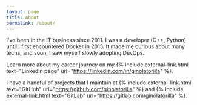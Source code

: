 ```yaml
---
layout: page
title: About
permalink: /about/
---
```


I've been in the IT business since 2011. I was a developer (C++, Python) until I first encountered Docker in 2015.
It made me curious about many techs, and soon, I saw myself slowly adopting DevOps.

Learn more about my career journey on my {% include external-link.html text="LinkedIn page" url="https://linkedin.com/in/ginolatorilla" %}.

I have a handful of projects that I maintain at {% include external-link.html text="GitHub" url="https://github.com/ginolatorilla" %}
and {% include external-link.html text="GitLab" url="https://gitlab.com/ginolatorilla" %}.
